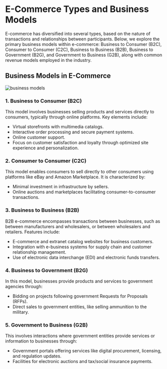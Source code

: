 # E-Commerce Types and Business Models

E-commerce has diversified into several types, based on the nature of transactions and relationships between participants. Below, we explore the primary business models within e-commerce: Business to Consumer (B2C), Consumer to Consumer (C2C), Business to Business (B2B), Business to Government (B2G), and Government to Business (G2B), along with common revenue models employed in the industry.

## Business Models in E-Commerce

![business models](https://github.com/Collegehive/Notes/assets/159722383/188e5107-14d3-4595-a42b-07d9a21b68b3)


### 1. Business to Consumer (B2C)
This model involves businesses selling products and services directly to consumers, typically through online platforms. Key elements include:
- Virtual storefronts with multimedia catalogs.
- Interactive order processing and secure payment systems.
- Online customer support.
- Focus on customer satisfaction and loyalty through optimized site experience and personalization.

### 2. Consumer to Consumer (C2C)
This model enables consumers to sell directly to other consumers using platforms like eBay and Amazon Marketplace. It is characterized by:
- Minimal investment in infrastructure by sellers.
- Online auctions and marketplaces facilitating consumer-to-consumer transactions.

### 3. Business to Business (B2B)
B2B e-commerce encompasses transactions between businesses, such as between manufacturers and wholesalers, or between wholesalers and retailers. Features include:
- E-commerce and extranet catalog websites for business customers.
- Integration with e-business systems for supply chain and customer relationship management.
- Use of electronic data interchange (EDI) and electronic funds transfers.

### 4. Business to Government (B2G)
In this model, businesses provide products and services to government agencies through:
- Bidding on projects following government Requests for Proposals (RFPs).
- Direct sales to government entities, like selling ammunition to the military.

### 5. Government to Business (G2B)
This involves interactions where government entities provide services or information to businesses through:
- Government portals offering services like digital procurement, licensing, and regulation updates.
- Facilities for electronic auctions and tax/social insurance payments.

